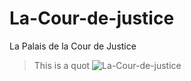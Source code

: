 # La-Cour-de-justice
La Palais de la Cour de Justice

> This is a quot
![La-Cour-de-justice](/assets/images/Palais_de_la_Cour_de_Justice_CJEU_July_2021_forecourt.jpg)
